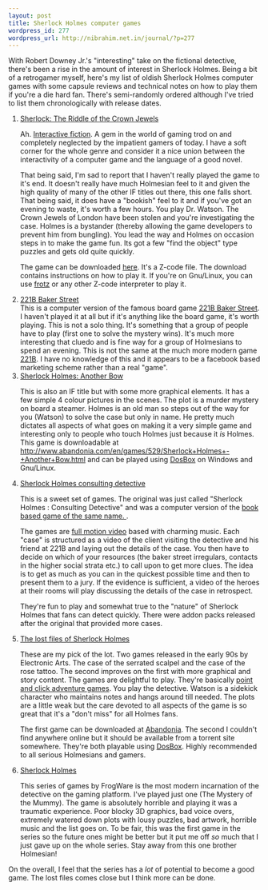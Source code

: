 ```yaml
--- 
layout: post
title: Sherlock Holmes computer games
wordpress_id: 277
wordpress_url: http://nibrahim.net.in/journal/?p=277
---
```

With Robert Downey Jr.'s "interesting" take on the fictional detective, there's been a rise in the amount of interest in Sherlock Holmes. Being a bit of a retrogamer myself, here's my list of oldish Sherlock Holmes computer games with some capsule reviews and technical notes on how to play them if you're a die hard fan. There's semi-randomly ordered although I've tried to list them chronologically with release dates. 

<ol>
<li><a href="http://en.wikipedia.org/wiki/Sherlock:_The_Riddle_of_the_Crown_Jewels">Sherlock: The Riddle of the Crown Jewels</a><br />
<p>
Ah. <a href="http://en.wikipedia.org/wiki/Interactive_fiction">Interactive fiction</a>. A gem in the world of gaming trod on and completely neglected by the impatient gamers of today. I have a soft corner for the whole genre and consider it a nice union between the interactivity of a computer game and the language of a good novel. 
</p>
<p>
That being said, I'm sad to report that I haven't really played the game to it's end. It doesn't really have much Holmesian feel to it and given the high quality of many of the other IF titles out there, this one falls short. That being said, it does have a "bookish" feel to it and if you've got an evening to waste, it's worth a few hours. You play Dr. Watson. The Crown Jewels of London have been stolen and you're investigating the case. Holmes is a bystander (thereby allowing the game developers to prevent him from bungling). You lead the way and Holmes on occasion steps in to make the game fun. Its got a few "find the object" type puzzles and gets old quite quickly. 
</p>
<p>
The game can be downloaded <a href="http://www.myabandonware.com/game/sherlock-the-riddle-of-the-crown-jewels-cv#download">here</a>. It's a Z-code file. The download contains instructions on how to play it. If you're on Gnu/Linux, you can use <a href="http://frotz.sourceforge.net/">frotz</a> or any other Z-code interpreter to play it. 
</p>
</li>
<li><a href="http://en.wikipedia.org/wiki/221B_Baker_Street_%28video_game%29">221B Baker Street</a><br />
This is a computer version of the famous board game <a href="http://en.wikipedia.org/wiki/221B_Baker_Street_%28board_game%29">221B Baker Street</a>. I haven't played it at all but if it's anything like the board game, it's worth playing. This is not a solo thing. It's something that a group of people have to play (first one to solve the mystery wins). It's much more interesting that cluedo and is fine way for a group of Holmesians to spend an evening. This is not the same at the much more modern game <a href="http://www.221b.sh/">221B</a>. I have no knowledge of this and it appears to be a facebook based marketing scheme rather than a real "game". 
</li>
<li><a href="http://www.hotud.org/component/content/article/45-interactive-fiction/20662">Sherlock Holmes: Another Bow </a><br />
<p>
This is also an IF title but with some more graphical elements. It has a few simple 4 colour pictures in the scenes. The plot is a murder mystery on board a steamer. Holmes is an old man so steps out of the way for you (Watson) to solve the case but only in name. He pretty much dictates all aspects of what goes on making it a very simple game and interesting only to people who touch Holmes just because it <em>is</em> Holmes. <br />
This game is downloadable at <a href="http://www.abandonia.com/en/games/529/Sherlock+Holmes+-+Another+Bow.html">http://www.abandonia.com/en/games/529/Sherlock+Holmes+-+Another+Bow.html</a> and can be played using <a href="http://www.dosbox.com/">DosBox</a> on Windows and Gnu/Linux. 
</p>
</li>
<li><a href="http://en.wikipedia.org/wiki/Sherlock_Holmes:_Consulting_Detective">Sherlock Holmes consulting detective</a><br />
<p>
This is a sweet set of games. The original was just called "Sherlock Holmes : Consulting Detective" and was a computer version of the <a href="http://en.wikipedia.org/wiki/Sherlock_Holmes_Consulting_Detective">book based game of the same name. </a>. </p>
<p>
The games are <a href="http://en.wikipedia.org/wiki/Full_motion_video_based_game">full motion video</a> based with charming music. Each "case" is structured as a video of the client visiting the detective and his friend at 221B and laying out the details of the case. You then have to decide on which of your resources (the baker street irregulars, contacts in the higher social strata etc.) to call upon to get more clues. The idea is to get as much as you can in the quickest possible time and then to present them to a jury. If the evidence is sufficient, a video of the heroes at their rooms will play discussing the details of the case in retrospect. 
</p>
<p>
They're fun to play and somewhat true to the "nature" of Sherlock Holmes that fans can detect quickly. There were addon packs released after the original that provided more cases. 
</p>
</li>
<li><a href="http://en.wikipedia.org/wiki/The_Lost_Files_of_Sherlock_Holmes">The lost files of Sherlock Holmes</a><br />
<p>
These are my pick of the lot. Two games released in the early 90s by Electronic Arts. The case of the serrated scalpel and the case of the rose tattoo. The second improves on the first with more graphical and story content. The games are delightful to play. They're basically <a href="http://en.wikipedia.org/wiki/Point-and-click_adventure_game#Point-and-click_adventure">point and click adventure games</a>. You play the detective. Watson is a sidekick character who maintains notes and hangs around till needed. The plots are a little weak but the care devoted to all aspects of the game is so great that it's a "don't miss" for all Holmes fans.</p>
<p> The first game can be downloaded at <a href="http://www.abandonia.com/en/games/232">Abandonia</a>. The second I couldn't find anywhere online but it should be available from a torrent site somewhere. They're both playable using <a href="http://dosbox.com">DosBox</a>. Highly recommended to all serious Holmesians and gamers. 
</p>
</li>
<li> <a href="http://www.sherlockholmes-thegame.com/en/">Sherlock Holmes</a><br />
<p>
This series of games by FrogWare is the most modern incarnation of the detective on the gaming platform. I've played just one (The Mystery of the Mummy). The game is absolutely horrible and playing it was a traumatic experience. Poor blocky 3D graphics, bad voice overs, extremely watered down plots with lousy puzzles, bad artwork, horrible music and the list goes on. To be fair, this was the first game in the series so the future ones might be better but it put me off <em>so</em> much that I just gave up on the whole series. Stay away from this one brother Holmesian!
</p>
</li></ol>

On the overall, I feel that the series has a <em>lot</em> of potential to become a good game. The lost files comes close but I think more can be done. 
